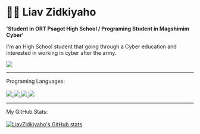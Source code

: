 # 👨‍💻 Liav Zidkiyaho 


**'Student in ORT Psagot High School / Programing Student in Magshimim Cyber'**

I'm an High School student that going through a Cyber education and interested in working in cyber after the army.

<p>
  <a href="https://www.instagram.com/liav.zidkiyaho/">
    <img src="https://img.shields.io/badge/Instagram-E4405F?style=for-the-badge&logo=instagram&logoColor=white">
  </a>
</p>
<hr>
<p> Programing Languages: <br><br>
  <a href="#">
    <img src="https://img.shields.io/badge/C-00599C?style=for-the-badge&logo=c&logoColor=white">
  </a>
  <a href="#">
    <img src="https://img.shields.io/badge/C%23-239120?style=for-the-badge&logo=c-sharp&logoColor=white">
  </a>
  <a href="#">
    <img src="https://img.shields.io/badge/Python-FFD43B?style=for-the-badge&logo=python&logoColor=blue">
  </a>
  <a href="#">
    <img src="https://img.shields.io/badge/c++-%2300599C.svg?style=for-the-badge&logo=c%2B%2B&logoColor=white">
  </a>
</p>
<hr>
<p>My GitHub Stats: <br><br>
<a href="http://www.github.com/LiavZidkiyaho">
  <img src="https://github-readme-stats.vercel.app/api?username=LiavZidkiyaho&show_icons=true&count_private=true&theme=radical&hide_border=true" alt="LiavZidkiyaho's GitHub stats" />
</a>
</p>
